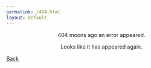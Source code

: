 ```yaml
---
permalink: /404.html
layout: default
---
```

<html>
<style>
.center {
  text-align: center;
  }
.right {
  text-align: right;
  }
</style>
<body>
<p class="center">404 moons ago an error appeared.</p>
<p class="center">Looks like it has appeared again.</p>
<a href="{{ ./ }}" class="button">Back</a>
</body>
</html>
